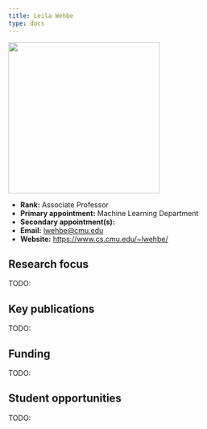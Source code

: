 ```yaml
---
title: Leila Wehbe
type: docs
---
```


<img src="https://www.cs.cmu.edu/~lwehbe/pic_01.jpg" width="300px">

-   **Rank:** Associate Professor
-   **Primary appointment:** Machine Learning Department
-   **Secondary appointment(s):**
-   **Email:** <lwehbe@cmu.edu>
-   **Website:** <https://www.cs.cmu.edu/~lwehbe/>

## Research focus

TODO:

## Key publications

TODO:

## Funding

TODO:

## Student opportunities

TODO:
